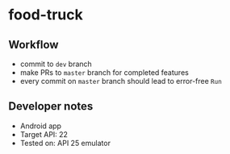 # food-truck

## Workflow

- commit to `dev` branch
- make PRs to `master` branch for completed features
- every commit on `master` branch should lead to error-free `Run`

## Developer notes

- Android app
- Target API: 22
- Tested on: API 25 emulator

